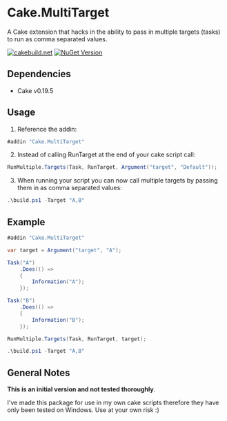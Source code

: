 # Cake.MultiTarget

A Cake extension that hacks in the ability to pass in multiple targets (tasks) to run as comma separated values.

[![cakebuild.net](https://img.shields.io/badge/WWW-cakebuild.net-blue.svg)](http://cakebuild.net/)
[![NuGet Version](http://img.shields.io/nuget/v/Cake.MultiTarget.svg?style=flat)](https://www.nuget.org/packages/Cake.Path/)


## Dependencies

* Cake v0.19.5

## Usage

1. Reference the addin:

```csharp
#addin "Cake.MultiTarget"
```

2. Instead of calling RunTarget at the end of your cake script call:

```csharp
RunMultiple.Targets(Task, RunTarget, Argument("target", "Default"));
```

3. When running your script you can now call multiple targets by passing them in as comma separated values:

```powershell
.\build.ps1 -Target "A,B"
```

## Example

```csharp
#addin "Cake.MultiTarget"

var target = Argument("target", "A");

Task("A")
    .Does(() =>
    {
        Information("A");
    });

Task("B")
    .Does(() =>
    {
        Information("B");
    });

RunMultiple.Targets(Task, RunTarget, target);
```

```powershell
.\build.ps1 -Target "A,B"
```

## General Notes

**This is an initial version and not tested thoroughly**.

I've made this package for use in my own cake scripts therefore they have only been tested on Windows. Use at your own risk :)
